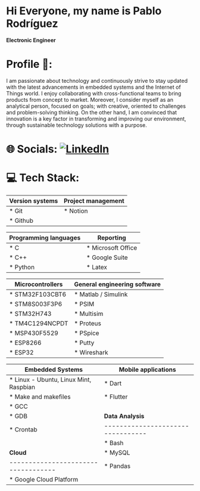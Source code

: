 # Hi Everyone, my name is Pablo Rodríguez

**Electronic Engineer**

# Profile 🔬:

I am passionate about technology and continuously strive to stay updated with the latest advancements in embedded systems and the Internet of Things world. I enjoy collaborating with cross-functional teams to bring products from concept to market. 
Moreover, I consider myself as an analytical person, focused on goals; with creative, oriented to challenges and problem-solving thinking. On the other hand, I am convinced that innovation is a key factor in transforming and improving our environment, through sustainable technology solutions with a purpose.



# 🌐 Socials: [![LinkedIn](https://img.shields.io/badge/LinkedIn-%230077B5.svg?logo=linkedin&logoColor=white)](https://linkedin.com/in/https://www.linkedin.com/in/pablocesarrodriguezgomez1990/) 

# 💻 Tech Stack:
| **Version systems**               | **Project management**          |
|-----------------------------------|---------------------------------|
| * Git                             | * Notion                        |
| * Github                          |                                 |

| **Programming languages**         | **Reporting**                   |
|-----------------------------------|---------------------------------|
| * C                               | * Microsoft Office              |
| * C++                             | * Google Suite                  |
| * Python                          | * Latex                         |

| **Microcontrollers**              | **General engineering software**|
|-----------------------------------|---------------------------------|
| * STM32F103CBT6                   | * Matlab / Simulink             |
| * STM8S003F3P6                    | * PSIM                          |
| * STM32H743                       | * Multisim                      |
| * TM4C1294NCPDT                   | * Proteus                       |
| * MSP430F5529                     | * PSpice                        |
| * ESP8266                         | * Putty                         |
| * ESP32                           | * Wireshark                     |

| **Embedded Systems**              | **Mobile applications**         |
|-----------------------------------|---------------------------------|
| * Linux - Ubuntu, Linux Mint, Raspbian | * Dart                    |
| * Make and makefiles              | * Flutter                       |
| * GCC                             |                                 |
| * GDB                             | **Data Analysis**               |
| * Crontab                         |---------------------------------|
|                                   | * Bash                          |
| **Cloud**                         | * MySQL                         |
|-----------------------------------| * Pandas                        |
| * Google Cloud Platform           |                  



